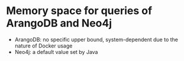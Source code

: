 # Memory space for queries of ArangoDB and Neo4j

- ArangoDB: no specific upper bound, system-dependent due to the nature of Docker usage
- Neo4j: a default value set by Java